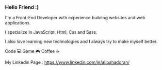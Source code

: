 ### Hello Friend :)

I'm a Front-End Developer with experience building websites and web applications. 

I specialize in JavaScript, Html, Css and Sass. 

I also love learning new technologies and I always try to make myself better. 

Code 💻
Game 🎮
Coffee ☕️

My Linkedin Page :
https://www.linkedin.com/in/alibahadoran/
